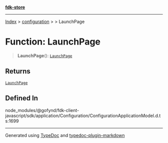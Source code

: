 [**fdk-store**](../../../README.md)
***

[Index](../../../API.md) > [configuration](../../README.md) > [<internal>](../README.md) > LaunchPage

# Function: LaunchPage

> **LaunchPage**(): [`LaunchPage`](../type-aliases/type-alias.LaunchPage.md)

## Returns

[`LaunchPage`](../type-aliases/type-alias.LaunchPage.md)

## Defined In

node\_modules/@gofynd/fdk-client-javascript/sdk/application/Configuration/ConfigurationApplicationModel.d.ts:1699

***
Generated using [TypeDoc](https://typedoc.org/) and [typedoc-plugin-markdown](https://www.npmjs.com/package/typedoc-plugin-markdown)
